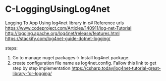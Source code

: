 # C-LoggingUsingLog4net
Logging To App Using log4net library in c#
Reference urls
https://www.codeproject.com/Articles/140911/log-net-Tutorial
http://logging.apache.org/log4net/release/features.html
https://stackify.com/log4net-guide-dotnet-logging/

steps:
1) Go to manage nuget packages-> Install log4net package.
2) create configuration file name as log4net.config.
Fallow this link to get step by step implementation
https://csharp.today/log4net-tutorial-great-library-for-logging/

